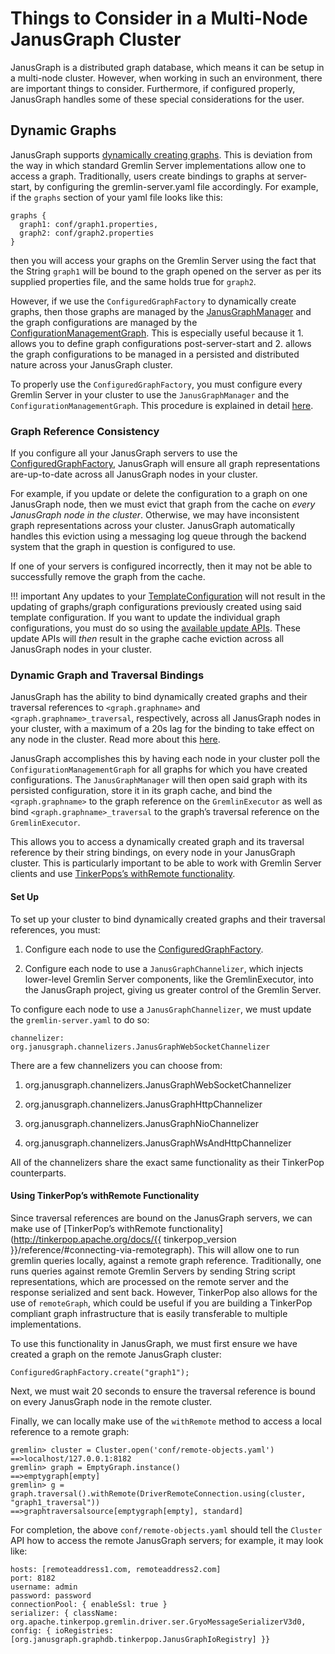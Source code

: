 Things to Consider in a Multi-Node JanusGraph Cluster
=====================================================

JanusGraph is a distributed graph database, which means it can be setup
in a multi-node cluster. However, when working in such an environment,
there are important things to consider. Furthermore, if configured
properly, JanusGraph handles some of these special considerations for
the user.

Dynamic Graphs
--------------

JanusGraph supports [dynamically creating
graphs](../configured-graph-factory/#configuredgraphfactory). This is
deviation from the way in which standard Gremlin Server implementations
allow one to access a graph. Traditionally, users create bindings to
graphs at server-start, by configuring the gremlin-server.yaml file
accordingly. For example, if the `graphs` section of your yaml file
looks like this:

    graphs {
      graph1: conf/graph1.properties,
      graph2: conf/graph2.properties
    }

then you will access your graphs on the Gremlin Server using the fact
that the String `graph1` will be bound to the graph opened on the server
as per its supplied properties file, and the same holds true for
`graph2`.

However, if we use the `ConfiguredGraphFactory` to dynamically create
graphs, then those graphs are managed by the
[JanusGraphManager](../configured-graph-factory/#janusgraphmanager) and
the graph configurations are managed by the
[ConfigurationManagementGraph](../configured-graph-factory/#configurationmanagementgraph).
This is especially useful because it 1. allows you to define graph
configurations post-server-start and 2. allows the graph configurations
to be managed in a persisted and distributed nature across your
JanusGraph cluster.

To properly use the `ConfiguredGraphFactory`, you must configure every
Gremlin Server in your cluster to use the `JanusGraphManager` and the
`ConfigurationManagementGraph`. This procedure is explained in detail
[here](../configured-graph-factory/#configuring-janusgraph-server-for-configuredgraphfactory).

### Graph Reference Consistency

If you configure all your JanusGraph servers to use the
[ConfiguredGraphFactory](../configured-graph-factory/#configuring-janusgraph-server-for-configuredgraphfactory),
JanusGraph will ensure all graph representations are-up-to-date across
all JanusGraph nodes in your cluster.

For example, if you update or delete the configuration to a graph on one
JanusGraph node, then we must evict that graph from the cache on *every
JanusGraph node in the cluster*. Otherwise, we may have inconsistent
graph representations across your cluster. JanusGraph automatically
handles this eviction using a messaging log queue through the backend
system that the graph in question is configured to use.

If one of your servers is configured incorrectly, then it may not be
able to successfully remove the graph from the cache.

!!! important
    Any updates to your
    [TemplateConfiguration](../configured-graph-factory/#template-configuration)
    will not result in the updating of graphs/graph configurations
    previously created using said template configuration. If you want to
    update the individual graph configurations, you must do so using the
    [available update
    APIs](../configured-graph-factory/#updating-configurations). These
    update APIs will *then* result in the graphe cache eviction across all
    JanusGraph nodes in your cluster.

### Dynamic Graph and Traversal Bindings

JanusGraph has the ability to bind dynamically created graphs and their
traversal references to `<graph.graphname>` and
`<graph.graphname>_traversal`, respectively, across all JanusGraph nodes
in your cluster, with a maximum of a 20s lag for the binding to take
effect on any node in the cluster. Read more about this
[here](../configured-graph-factory/#graph-and-traversal-bindings).

JanusGraph accomplishes this by having each node in your cluster poll
the `ConfigurationManagementGraph` for all graphs for which you have
created configurations. The `JanusGraphManager` will then open said
graph with its persisted configuration, store it in its graph cache, and
bind the `<graph.graphname>` to the graph reference on the
`GremlinExecutor` as well as bind `<graph.graphname>_traversal` to the
graph’s traversal reference on the `GremlinExecutor`.

This allows you to access a dynamically created graph and its traversal
reference by their string bindings, on every node in your JanusGraph
cluster. This is particularly important to be able to work with Gremlin
Server clients and use [TinkerPops’s withRemote
functionality](#tinkerpop-with-remote).

#### Set Up

To set up your cluster to bind dynamically created graphs and their
traversal references, you must:

1.  Configure each node to use the
    [ConfiguredGraphFactory](../configured-graph-factory/#configuring-JanusGraph-server-for-configuredgraphfactory).

2.  Configure each node to use a `JanusGraphChannelizer`, which injects
    lower-level Gremlin Server components, like the GremlinExecutor,
    into the JanusGraph project, giving us greater control of the
    Gremlin Server.

To configure each node to use a `JanusGraphChannelizer`, we must update
the `gremlin-server.yaml` to do so:

    channelizer: org.janusgraph.channelizers.JanusGraphWebSocketChannelizer

There are a few channelizers you can choose from:

1.  org.janusgraph.channelizers.JanusGraphWebSocketChannelizer

2.  org.janusgraph.channelizers.JanusGraphHttpChannelizer

3.  org.janusgraph.channelizers.JanusGraphNioChannelizer

4.  org.janusgraph.channelizers.JanusGraphWsAndHttpChannelizer

All of the channelizers share the exact same functionality as their
TinkerPop counterparts.

#### Using TinkerPop’s withRemote Functionality

Since traversal references are bound on the JanusGraph servers, we can
make use of [TinkerPop’s withRemote
functionality](http://tinkerpop.apache.org/docs/{{ tinkerpop_version }}/reference/#connecting-via-remotegraph).
This will allow one to run gremlin queries locally, against a remote
graph reference. Traditionally, one runs queries against remote Gremlin
Servers by sending String script representations, which are processed on
the remote server and the response serialized and sent back. However,
TinkerPop also allows for the use of `remoteGraph`, which could be
useful if you are building a TinkerPop compliant graph infrastructure
that is easily transferable to multiple implementations.

To use this functionality in JanusGraph, we must first ensure we have
created a graph on the remote JanusGraph cluster:

``` ConfiguredGraphFactory.create("graph1"); ```

Next, we must wait 20 seconds to ensure the traversal reference is bound
on every JanusGraph node in the remote cluster.

Finally, we can locally make use of the `withRemote` method to access a
local reference to a remote graph:

    gremlin> cluster = Cluster.open('conf/remote-objects.yaml')
    ==>localhost/127.0.0.1:8182
    gremlin> graph = EmptyGraph.instance()
    ==>emptygraph[empty]
    gremlin> g = graph.traversal().withRemote(DriverRemoteConnection.using(cluster, "graph1_traversal"))
    ==>graphtraversalsource[emptygraph[empty], standard]

For completion, the above `conf/remote-objects.yaml` should tell the
`Cluster` API how to access the remote JanusGraph servers; for example,
it may look like:

    hosts: [remoteaddress1.com, remoteaddress2.com]
    port: 8182
    username: admin
    password: password
    connectionPool: { enableSsl: true }
    serializer: { className: org.apache.tinkerpop.gremlin.driver.ser.GryoMessageSerializerV3d0, config: { ioRegistries: [org.janusgraph.graphdb.tinkerpop.JanusGraphIoRegistry] }}
